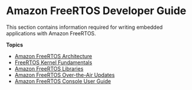 # Amazon FreeRTOS Developer Guide<a name="freertos-dev-guide"></a>

This section contains information required for writing embedded applications with Amazon FreeRTOS\.

**Topics**
+ [Amazon FreeRTOS Architecture](freertos-architecture.md)
+ [FreeRTOS Kernel Fundamentals](dev-guide-freertos-kernel.md)
+ [Amazon FreeRTOS Libraries](dev-guide-freertos-libraries.md)
+ [Amazon FreeRTOS Over\-the\-Air Updates](freertos-ota-dev.md)
+ [Amazon FreeRTOS Console User Guide](freertos-ocw-ug.md)